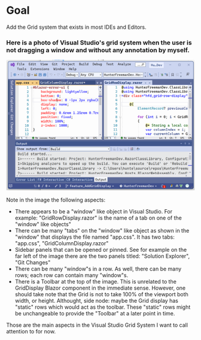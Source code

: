 # Goal
Add the Grid system that exists in most IDEs and Editors.

### Here is a photo of Visual Studio's grid system when the user is not dragging a window and without any annotation by myself.
![A photo showing Visual Studio's grid system when the user is not dragging a window.](../Images/feature_AddGridDisplay-Images/VisualStudioGridExampleNoDragWithoutAnnotation.png)

Note in the image the following aspects:
- There appears to be a "window" like object in Visual Studio. For example: "GridRowDisplay.razor" is the name of a tab on one of the "window" like objects"
- There can be many "tabs" on the "window" like object as shown in the "window" that displays the file named "app.css". It has two tabs: "app.css", "GridColumnDisplay.razor"
- Sidebar panels that can be opened or pinned. See for example on the far left of the image there are the two panels titled: "Solution Explorer", "Git Changes"
- There can be many "window"s in a row. As well, there can be many rows; each row can contain many "window"s.
- There is a Toolbar at the top of the image. This is unrelated to the GridDisplay Blazor component in the immediate sense. However, one should take note that the Grid is not to take 100% of the viewport both width, or height. Althought, side node: maybe the Grid display has "static" rows which would act as the toolbar. These "static" rows might be unchangeable to provide the "Toolbar" at a later point in time.

Those are the main aspects in the Visual Studio Grid System I want to call attention to for now.
